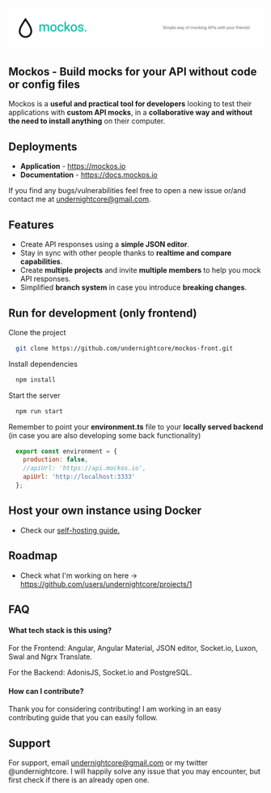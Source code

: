 ![Banner](src/assets/images/graphics/mockos-banner.png)

## Mockos - Build mocks for your API without code or config files

Mockos is a **useful and practical tool for developers** looking to test their applications with **custom API mocks**, in a **collaborative way and without the need to install anything** on their computer.

## Deployments

- **Application** - https://mockos.io
- **Documentation** - https://docs.mockos.io

If you find any bugs/vulnerabilities feel free to open a new issue or/and contact me at undernightcore@gmail.com.

## Features

- Create API responses using a **simple JSON editor**.
- Stay in sync with other people thanks to **realtime and compare capabilities**. 
- Create **multiple projects** and invite **multiple members** to help you mock API responses.
- Simplified **branch system** in case you introduce **breaking changes**.


## Run for development (only frontend)

Clone the project

```bash
  git clone https://github.com/undernightcore/mockos-front.git
```

Install dependencies

```bash
  npm install
```

Start the server

```bash
  npm run start
```

Remember to point your **environment.ts** file to your **locally served backend** (in case you are also developing some back functionality)

```javascript
  export const environment = {
    production: false,
    //apiUrl: 'https://api.mockos.io',
    apiUrl: 'http://localhost:3333'
  };
```
## Host your own instance using Docker

- Check our [self-hosting guide.](https://docs.mockos.io/docs/getting-started/self-hosting)

## Roadmap

- Check what I'm working on here -> https://github.com/users/undernightcore/projects/1


## FAQ

#### What tech stack is this using?

For the Frontend: Angular, Angular Material, JSON editor, Socket.io, Luxon, Swal and Ngrx Translate.

For the Backend: AdonisJS, Socket.io and PostgreSQL.

#### How can I contribute?

Thank you for considering contributing! I am working in an easy contributing guide that you can easily follow. 
## Support

For support, email undernightcore@gmail.com or my twitter @undernightcore. I will happily solve any issue that you may encounter, but first check if there is an already open one. 

